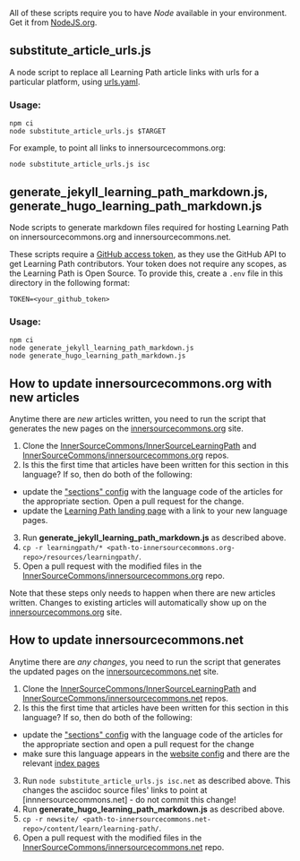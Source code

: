 All of these scripts require you to have _Node_ available in your environment.
Get it from [NodeJS.org](https://nodejs.org/en/).

## substitute_article_urls.js

A node script to replace all Learning Path article links with urls for a particular platform, using [urls.yaml](../config/urls.yaml).

### Usage:
```
npm ci
node substitute_article_urls.js $TARGET
```
For example, to point all links to innersourcecommons.org:
```
node substitute_article_urls.js isc
```

## generate_jekyll_learning_path_markdown.js, generate_hugo_learning_path_markdown.js

Node scripts to generate markdown files required for hosting Learning Path on innersourcecommons.org and innersourcecommons.net.

These scripts require a [GitHub access token](https://docs.github.com/en/free-pro-team@latest/github/authenticating-to-github/creating-a-personal-access-token), as they use the GitHub API to get Learning Path contributors. Your token does not require any scopes, as the Learning Path is Open Source. To provide this, create a `.env` file in this directory in the following format:
```
TOKEN=<your_github_token>
```

### Usage:
```
npm ci
node generate_jekyll_learning_path_markdown.js
node generate_hugo_learning_path_markdown.js
```

## How to update innersourcecommons.org with new articles

Anytime there are _new_ articles written, you need to run the script that generates the new pages on the [innersourcecommons.org] site.

1. Clone the [InnerSourceCommons/InnerSourceLearningPath] and [InnerSourceCommons/innersourcecommons.org] repos.
1. Is this the first time that articles have been written for this section in this language?
If so, then do both of the following:

  * update the ["sections" config](https://github.com/InnerSourceCommons/InnerSourceLearningPath/blob/master/scripts/section_data.json) with the language code of the articles for the appropriate section.
Open a pull request for the change.
  * update the [Learning Path landing page](https://github.com/InnerSourceCommons/innersourcecommons.org/blob/master/resources/learningpath/index.md) with a link to your new language pages.

3. Run **generate_jekyll_learning_path_markdown.js** as described above.
3. `cp -r learningpath/* <path-to-innersourcecommons.org-repo>/resources/learningpath/`.
3. Open a pull request with the modified files in the [InnerSourceCommons/innersourcecommons.org] repo.

Note that these steps only needs to happen when there are new articles written.
Changes to existing articles will automatically show up on the [innersourcecommons.org] site.

## How to update innersourcecommons.net

Anytime there are _any changes_, you need to run the script that generates the updated pages on the [innersourcecommons.net] site.

1. Clone the [InnerSourceCommons/InnerSourceLearningPath] and [InnerSourceCommons/innersourcecommons.net] repos.
1. Is this the first time that articles have been written for this section in this language?
If so, then do both of the following:

  * update the ["sections" config](https://github.com/InnerSourceCommons/InnerSourceLearningPath/blob/master/scripts/section_data.json) with the language code of the articles for the appropriate section and open a pull request for the change
  * make sure this language appears in the [website config](https://github.com/InnerSourceCommons/innersourcecommons.net/blob/master/config.yaml) and there are the relevant [index pages](https://github.com/InnerSourceCommons/innersourcecommons.net/blob/master/content/learn/_index.ru.md)

3. Run `node substitute_article_urls.js isc.net` as described above. This changes the asciidoc source files' links to point at [innnersourcecommons.net] - do not commit this change!
3. Run **generate_hugo_learning_path_markdown.js** as described above.
3. `cp -r newsite/ <path-to-innersourcecommons.net-repo>/content/learn/learning-path/`.
3. Open a pull request with the modified files in the [InnerSourceCommons/innersourcecommons.net] repo.

[innersourcecommons.org]: https://innersourcecommons.org/
[innersourcecommons.net]: https://innersourcecommons.net/
[InnerSourceCommons/InnerSourceLearningPath]: https://github.com/InnerSourceCommons/InnerSourceLearningPath/
[InnerSourceCommons/innersourcecommons.org]: https://github.com/InnerSourceCommons/innersourcecommons.org
[InnerSourceCommons/innersourcecommons.net]: https://github.com/InnerSourceCommons/innersourcecommons.net
